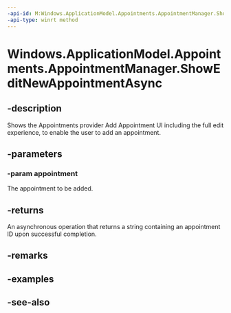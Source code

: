 ```yaml
---
-api-id: M:Windows.ApplicationModel.Appointments.AppointmentManager.ShowEditNewAppointmentAsync(Windows.ApplicationModel.Appointments.Appointment)
-api-type: winrt method
---
```


<!-- Method syntax
public Windows.Foundation.IAsyncOperation<string> ShowEditNewAppointmentAsync(Windows.ApplicationModel.Appointments.Appointment appointment)
-->

# Windows.ApplicationModel.Appointments.AppointmentManager.ShowEditNewAppointmentAsync

## -description
Shows the Appointments provider Add Appointment UI including the full edit experience, to enable the user to add an appointment.

## -parameters
### -param appointment
The appointment to be added.

## -returns
An asynchronous operation that returns a string containing an appointment ID upon successful completion.

## -remarks

## -examples

## -see-also
